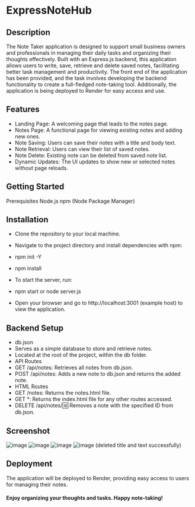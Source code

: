 # ExpressNoteHub

## Description
The Note Taker application is designed to support small business owners and professionals in managing their daily tasks and organizing their thoughts effectively. Built with an Express.js backend, this application allows users to write, save, retrieve and delete saved notes, facilitating better task management and productivity. The front end of the application has been provided, and the task involves developing the backend functionality to create a full-fledged note-taking tool. Additionally, the application is being deployed to Render for easy access and use.

## Features
- Landing Page: A welcoming page that leads to the notes page.
- Notes Page: A functional page for viewing existing notes and adding new ones.
- Note Saving: Users can save their notes with a title and body text.
- Note Retrieval: Users can view their list of saved notes.
- Note Delete: Existing note can be deleted from saved note list.
- Dynamic Updates: The UI updates to show new or selected notes without  page reloads.
## Getting Started
Prerequisites
Node.js
npm (Node Package Manager)
## Installation
- Clone the repository to your local machine.

- Navigate to the project directory and install dependencies with npm:
- npm init -Y
- npm install
- To start the server, run:
- npm start or node server.js
- Open your browser and go to  http://localhost:3001 (example host) to view the application.
## Backend Setup
- db.json
- Serves as a simple database to store and retrieve notes.
- Located at the root of the project, within the db folder.
- API Routes
- GET /api/notes: Retrieves all notes from db.json.
- POST /api/notes: Adds a new note to db.json and returns the added note.
- HTML Routes
- GET /notes: Returns the notes.html file.
- GET *: Returns the index.html file for any other routes accessed.
- DELETE /api/notes/:id: Removes a note with the specified ID from db.json.

## Screenshot
![image](https://github.com/UmmulColumbia/ExpressNoteHub/assets/156148729/99d87a33-4eab-406e-97c5-8a6672f5e99d)
![image](https://github.com/UmmulColumbia/ExpressNoteHub/assets/156148729/b84640bd-013b-4c0c-b0c4-c06e47ec0a73)
![image](https://github.com/UmmulColumbia/ExpressNoteHub/assets/156148729/8cbf6ad4-3783-4353-b6f5-f5ede9caa410)
![image](https://github.com/UmmulColumbia/ExpressNoteHub/assets/156148729/b14d6d3f-e2a5-4361-b838-cd835c122901) (deleted title and text successfully)




## Deployment
The application will be deployed to Render, providing easy access to users for managing their notes.
#### Enjoy organizing your thoughts and tasks. Happy note-taking!
